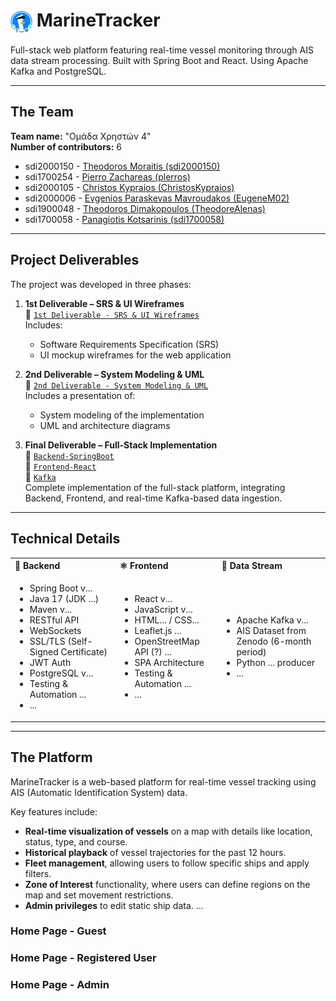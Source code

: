 <h1>
    <img src="https://github.com/sdi2000150/MarineTracker/blob/main/1st%20Deliverable%20-%20SRS%20&%20UI%20Wireframes/UI_Wireframes/Logo.png" alt="Logo" width="35" style="vertical-align: middle;"/> MarineTracker
</h1>
Full-stack web platform featuring real-time vessel monitoring through AIS data stream processing. Built with Spring Boot and React. Using Apache Kafka and PostgreSQL.

---

## The Team 
**Team name:** "Ομάδα Χρηστών 4" <br>
**Number of contributors:** 6
- sdi2000150 - [Theodoros Moraitis (sdi2000150)](https://github.com/sdi2000150)
- sdi1700254 - [Pierro Zachareas (plerros)](https://github.com/plerros)
- sdi2000105 - [Christos Kypraios (ChristosKypraios)](https://github.com/ChristosKypraios)
- sdi2000006 - [Evgenios Paraskevas Mavroudakos (EugeneM02)](https://github.com/EugeneM02)
- sdi1900048 - [Theodoros Dimakopoulos (TheodoreAlenas)](https://github.com/TheodoreAlenas)
- sdi1700058 - [Panagiotis Kotsarinis (sdi1700058)](https://github.com/sdi1700058)

---

## Project Deliverables

The project was developed in three phases:

1. **1st Deliverable – SRS & UI Wireframes**  
   📁 [`1st Deliverable - SRS & UI Wireframes`](./1st%20Deliverable%20-%20SRS%20&%20UI%20Wireframes)  
   Includes:  
   - Software Requirements Specification (SRS)  
   - UI mockup wireframes for the web application  

2. **2nd Deliverable – System Modeling & UML**  
   📁 [`2nd Deliverable - System Modeling & UML`](./2nd%20Deliverable%20-%20System%20Modeling%20&%20UML)  
   Includes a presentation of:  
   - System modeling of the implementation
   - UML and architecture diagrams 

3. **Final Deliverable – Full-Stack Implementation**  
   📁 [`Backend-SpringBoot`](./Backend-SpringBoot)  
   📁 [`Frontend-React`](./Frontend-React)  
   📁 [`Kafka`](./Kafka)  
   Complete implementation of the full-stack platform, integrating Backend, Frontend, and real-time Kafka-based data ingestion.

---

## Technical Details

<table>
  <tr>
    <th align="left">🌱 Backend</th>
    <th align="left">⚛️ Frontend</th>
    <th align="left">🦑 Data Stream</th>
  </tr>
  <tr>
    <td>
      <ul>
        <li>Spring Boot v...</li>
        <li>Java 17 (JDK ...)</li>
        <li>Maven v...</li>
        <li>RESTful API</li>
        <li>WebSockets</li>
        <li>SSL/TLS (Self-Signed Certificate)</li>
        <li>JWT Auth</li>
        <li>PostgreSQL v...</li>
        <li>Testing & Automation ...</li>
        <li>...</li>
      </ul>
    </td>
    <td>
      <ul>
        <li>React v...</li>
        <li>JavaScript v...</li>
        <li>HTML... / CSS...</li>
        <li>Leaflet.js ...</li>
        <li>OpenStreetMap API (?) ...</li>
        <li>SPA Architecture</li>
        <li>Testing & Automation ...</li>
        <li>...</li>
      </ul>
    </td>
    <td>
      <ul>
        <li>Apache Kafka v...</li>
        <li>AIS Dataset from Zenodo (6-month period)</li>
        <li>Python ... producer</li>
        <li>...</li>
      </ul>
    </td>
  </tr>
</table>

---

## The Platform
MarineTracker is a web-based platform for real-time vessel tracking using AIS (Automatic Identification System) data. 

Key features include:
- **Real-time visualization of vessels** on a map with details like location, status, type, and course.
- **Historical playback** of vessel trajectories for the past 12 hours.
- **Fleet management**, allowing users to follow specific ships and apply filters.
- **Zone of Interest** functionality, where users can define regions on the map and set movement restrictions.
- **Admin privileges** to edit static ship data.
...

### Home Page - Guest

### Home Page - Registered User

### Home Page - Admin
